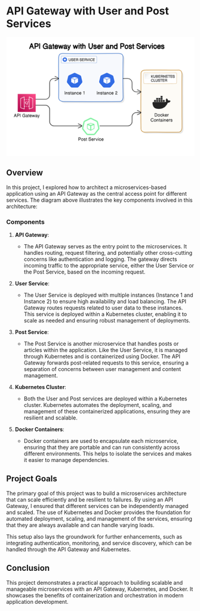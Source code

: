 # API Gateway with User and Post Services

![API Gateway with User and Post Services](docs/doc.png)

## Overview

In this project, I explored how to architect a microservices-based application using an API Gateway as the central access point for different services. The diagram above illustrates the key components involved in this architecture:

### Components

1. **API Gateway**:

   - The API Gateway serves as the entry point to the microservices. It handles routing, request filtering, and potentially other cross-cutting concerns like authentication and logging. The gateway directs incoming traffic to the appropriate service, either the User Service or the Post Service, based on the incoming request.

2. **User Service**:

   - The User Service is deployed with multiple instances (Instance 1 and Instance 2) to ensure high availability and load balancing. The API Gateway routes requests related to user data to these instances. This service is deployed within a Kubernetes cluster, enabling it to scale as needed and ensuring robust management of deployments.

3. **Post Service**:

   - The Post Service is another microservice that handles posts or articles within the application. Like the User Service, it is managed through Kubernetes and is containerized using Docker. The API Gateway forwards post-related requests to this service, ensuring a separation of concerns between user management and content management.

4. **Kubernetes Cluster**:

   - Both the User and Post services are deployed within a Kubernetes cluster. Kubernetes automates the deployment, scaling, and management of these containerized applications, ensuring they are resilient and scalable.

5. **Docker Containers**:
   - Docker containers are used to encapsulate each microservice, ensuring that they are portable and can run consistently across different environments. This helps to isolate the services and makes it easier to manage dependencies.

## Project Goals

The primary goal of this project was to build a microservices architecture that can scale efficiently and be resilient to failures. By using an API Gateway, I ensured that different services can be independently managed and scaled. The use of Kubernetes and Docker provides the foundation for automated deployment, scaling, and management of the services, ensuring that they are always available and can handle varying loads.

This setup also lays the groundwork for further enhancements, such as integrating authentication, monitoring, and service discovery, which can be handled through the API Gateway and Kubernetes.

## Conclusion

This project demonstrates a practical approach to building scalable and manageable microservices with an API Gateway, Kubernetes, and Docker. It showcases the benefits of containerization and orchestration in modern application development.

